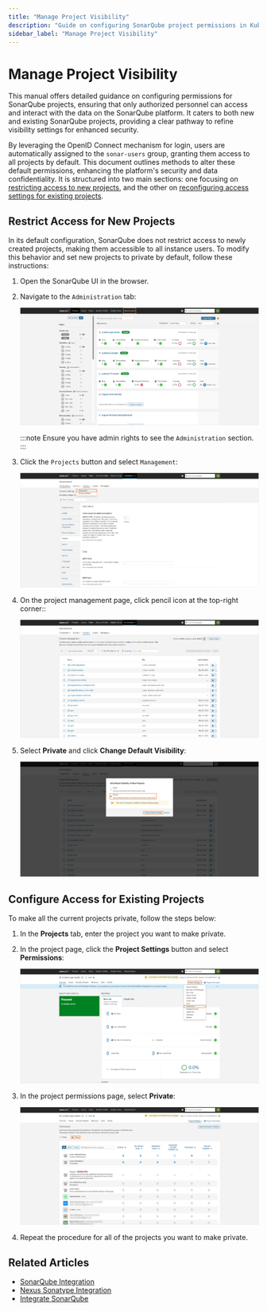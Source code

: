 ```yaml
---
title: "Manage Project Visibility"
description: "Guide on configuring SonarQube project permissions in KubeRocketCI to enhance security, including setting new projects to private and adjusting existing project visibility."
sidebar_label: "Manage Project Visibility"
---
```

<!-- markdownlint-disable MD025 -->

# Manage Project Visibility

<head>
  <link rel="canonical" href="https://docs.kuberocketci.io/docs/operator-guide/code-quality/sonarqube-visibility/" />
</head>

This manual offers detailed guidance on configuring permissions for SonarQube projects, ensuring that only authorized personnel can access and interact with the data on the SonarQube platform. It caters to both new and existing SonarQube projects, providing a clear pathway to refine visibility settings for enhanced security.

By leveraging the OpenID Connect mechanism for login, users are automatically assigned to the `sonar-users` group, granting them access to all projects by default. This document outlines methods to alter these default permissions, enhancing the platform's security and data confidentiality. It is structured into two main sections: one focusing on [restricting access to new projects](#restrict-access-for-new-projects), and the other on [reconfiguring access settings for existing projects](#configure-access-for-existing-projects).

## Restrict Access for New Projects

In its default configuration, SonarQube does not restrict access to newly created projects, making them accessible to all instance users. To modify this behavior and set new projects to private by default, follow these instructions:

1. Open the SonarQube UI in the browser.

2. Navigate to the `Administration` tab:

    ![SonarQube user settings](../../assets/operator-guide/code-quality/sonar_administration.png "SonarQube user settings")

    :::note
      Ensure you have admin rights to see the `Administration` section.
    :::

3. Click the `Projects` button and select `Management`:

    ![SonarQube user settings](../../assets/operator-guide/code-quality/sonar_projects_management.png "SonarQube user settings")

4. On the project management page, click pencil icon at the top-right corner::

    ![SonarQube user settings](../../assets/operator-guide/code-quality/sonar_pencil.png "SonarQube user settings")

5. Select **Private** and click **Change Default Visibility**:

    ![SonarQube user settings](../../assets/operator-guide/code-quality/sonar_private_visibility.png "SonarQube user settings")

## Configure Access for Existing Projects

To make all the current projects private, follow the steps below:

1. In the **Projects** tab, enter the project you want to make private.

2. In the project page, click the **Project Settings** button and select **Permissions**:

    ![SonarQube user settings](../../assets/operator-guide/code-quality/sonar_project_permissions.png "SonarQube user settings")

3. In the project permissions page, select **Private**:

    ![SonarQube user settings](../../assets/operator-guide/code-quality/sonar_project_private_permissions.png "SonarQube user settings")

4. Repeat the procedure for all of the projects you want to make private.

## Related Articles

* [SonarQube Integration](sonarqube.md)
* [Nexus Sonatype Integration](../artifacts-management/nexus-sonatype.md)
* [Integrate SonarQube](../../quick-start/integrate-sonarcloud.md)
